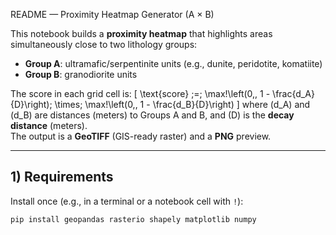 README — Proximity Heatmap Generator (A × B)

This notebook builds a **proximity heatmap** that highlights areas simultaneously close to two lithology groups:
- **Group A**: ultramafic/serpentinite units (e.g., dunite, peridotite, komatiite)
- **Group B**: granodiorite units

The score in each grid cell is:
\[
\text{score} \;=\; \max\!\left(0,\, 1 - \frac{d_A}{D}\right)\; \times\; \max\!\left(0,\, 1 - \frac{d_B}{D}\right)
\]
where \(d_A\) and \(d_B\) are distances (meters) to Groups A and B, and \(D\) is the **decay distance** (meters).  
The output is a **GeoTIFF** (GIS-ready raster) and a **PNG** preview.

---

## 1) Requirements

Install once (e.g., in a terminal or a notebook cell with `!`):

```bash
pip install geopandas rasterio shapely matplotlib numpy
